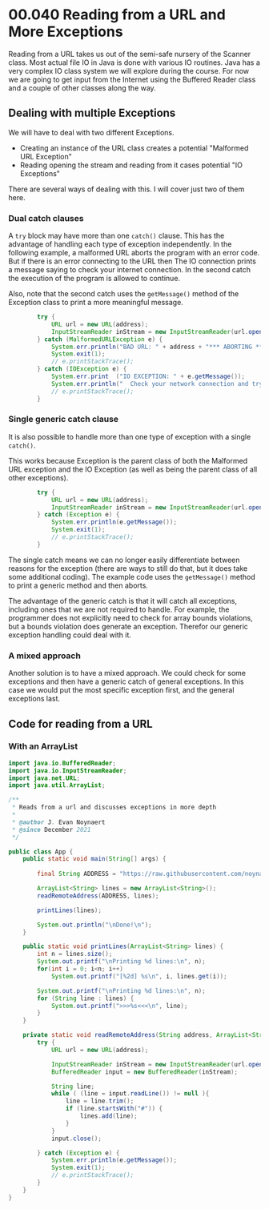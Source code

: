 # 00.040 Reading from a URL and More Exceptions

Reading from a URL takes us out of the semi-safe nursery of the Scanner class.  Most actual file IO in Java is done with various IO routines.  Java has a very complex IO class system we will explore during the course.  For now we are going to get input from the Internet using the Buffered Reader class and a couple of other classes along the way.

## Dealing with multiple Exceptions

We will have to deal with two different Exceptions.

* Creating an instance of the URL class creates a potential "Malformed URL Exception"
* Reading opening the stream and reading from it cases potential "IO Exceptions"

There are several ways of dealing with this.  I will cover just two of them here.

### Dual catch clauses

A `try` block may have more than one `catch()` clause.  This has the advantage of handling each type of exception independently.  In the following example, a malformed URL aborts the program with an error code.  But if there is an error connecting to the URL then The IO connection prints a message saying to check your internet connection.  In the second catch the execution of the program is allowed to continue.

Also, note that the second catch uses the `getMessage()` method of the Exception class to print a more meaningful message.
```java
        try {
            URL url = new URL(address);
            InputStreamReader inStream = new InputStreamReader(url.openStream());
        } catch (MalformedURLException e) {
            System.err.println("BAD URL: " + address + "*** ABORTING ***");
            System.exit(1);
            // e.printStackTrace();
        } catch (IOException e) {
            System.err.print  ("IO EXCEPTION: " + e.getMessage());
            System.err.println("  Check your network connection and try again.");
            // e.printStackTrace();
        }
```

### Single generic catch clause

It is also possible to handle more than one type of exception with a single `catch()`.

This works because Exception is the parent class of both the Malformed URL exception and the IO Exception (as well as being the parent class of all other exceptions).  

```java
        try {
            URL url = new URL(address);
            InputStreamReader inStream = new InputStreamReader(url.openStream());
        } catch (Exception e) {
            System.err.println(e.getMessage());
            System.exit(1);
            // e.printStackTrace();
        }
```

The single catch means we can no longer easily differentiate between reasons for the exception (there are ways to still do that, but it does take some additional coding).  The example code uses the `getMessage()` method to print a generic method and then aborts.

The advantage of the generic catch is that it will catch all exceptions, including ones that we are not required to handle.  For example, the programmer does not explicitly need to check for array bounds violations, but a bounds violation does generate an exception.  Therefor our generic exception handling could deal with it.

### A mixed approach

Another solution is to have a mixed approach.  We could check for some exceptions and then have a generic catch of general exceptions.  In this case we would put the most specific exception first, and the general exceptions last.

## Code for reading from a URL
### With an ArrayList

```java
import java.io.BufferedReader;
import java.io.InputStreamReader;
import java.net.URL;
import java.util.ArrayList;

/**
 * Reads from a url and discusses exceptions in more depth
 * 
 * @author J. Evan Noynaert
 * @since December 2021
 */

public class App {
    public static void main(String[] args) {
        
        final String ADDRESS = "https://raw.githubusercontent.com/noynaert/csc346handouts/main/README.md";

        ArrayList<String> lines = new ArrayList<String>();
        readRemoteAddress(ADDRESS, lines);

        printLines(lines);

        System.out.println("\nDone!\n");
    }

    public static void printLines(ArrayList<String> lines) {
        int n = lines.size();
        System.out.printf("\nPrinting %d lines:\n", n);
        for(int i = 0; i<n; i++)
            System.out.printf("[%2d] %s\n", i, lines.get(i));

        System.out.printf("\nPrinting %d lines:\n", n);
        for (String line : lines) {
            System.out.printf(">>>%s<<<\n", line);
        }
    }

    private static void readRemoteAddress(String address, ArrayList<String> lines) {
        try {
            URL url = new URL(address);

            InputStreamReader inStream = new InputStreamReader(url.openStream());
            BufferedReader input = new BufferedReader(inStream);

            String line;
            while ( (line = input.readLine()) != null ){
                line = line.trim();
                if (line.startsWith("#")) {
                    lines.add(line);
                }
            }
            input.close();

        } catch (Exception e) {
            System.err.println(e.getMessage());
            System.exit(1);
            // e.printStackTrace();
        }
    }
}
```